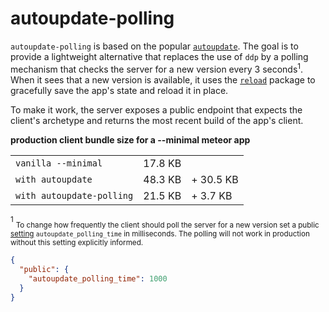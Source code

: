 # autoupdate-polling

`autoupdate-polling` is based on the popular [`autoupdate`](https://github.com/meteor/meteor/tree/master/packages/autoupdate). 
The goal is to provide a lightweight alternative that replaces the use of `ddp` 
by a polling mechanism that checks the server for a new version every 3 seconds<sup>1</sup>.
When it sees that a new version is available, it uses the [`reload`](https://atmospherejs.com/meteor/reload) 
package to gracefully save the app's state and reload it in place.

To make it work, the server exposes a public endpoint that expects 
the client's archetype and returns the most recent build of the app's client.

**production client bundle size for a --minimal meteor app**

|   |   |   |
|---|---|---|
| `vanilla --minimal`  | 17.8 KB |
| `with autoupdate`  | 48.3 KB | + 30.5 KB
| `with autoupdate-polling`  | 21.5 KB | + 3.7 KB

<sup>1</sup>
<sub>To change how frequently the client should poll the server for a new 
version set a public [setting](https://docs.meteor.com/api/core.html#Meteor-settings) `autoupdate_polling_time` in milliseconds. 
The polling will not work in production without this setting explicitly 
informed.</sub>
```json
{
  "public": {
    "autoupdate_polling_time": 1000
  }
}
```
